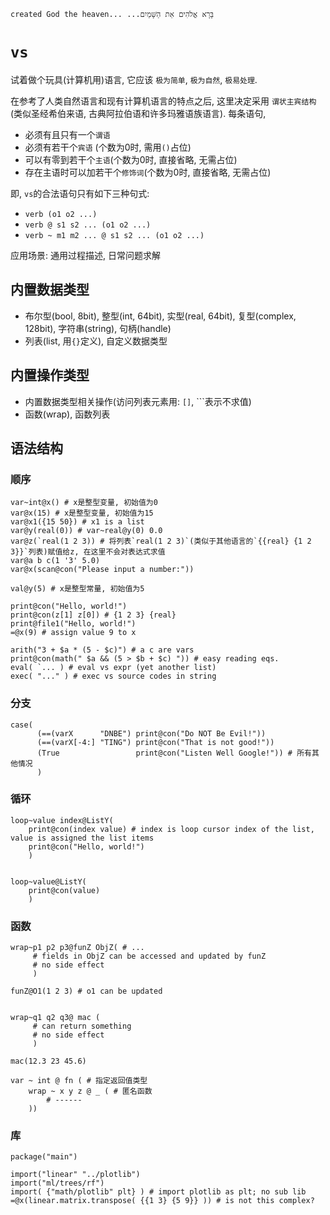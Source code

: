 ```created God the heaven... ...בָּרָא אֱלֹהִים אֵת הַשָּׁמַיִם```

# `vs`
试着做个玩具(计算机用)语言, 它应该 `极为简单`, `极为自然`, `极易处理`.

在参考了人类自然语言和现有计算机语言的特点之后, 这里决定采用 `谓状主宾结构`(类似圣经希伯来语, 古典阿拉伯语和许多玛雅语族语言).
每条语句, 
- 必须有且只有一个`谓语`
- 必须有若干个`宾语` (个数为0时, 需用`()`占位)
- 可以有零到若干个`主语`(个数为0时, 直接省略, 无需占位)
- 存在主语时可以加若干个`修饰词`(个数为0时, 直接省略, 无需占位)

即, `vs`的合法语句只有如下三种句式:
- `verb (o1 o2 ...)`
- `verb @ s1 s2 ... (o1 o2 ...)`
- `verb ~ m1 m2 ... @ s1 s2 ... (o1 o2 ...)`

应用场景: 通用过程描述, 日常问题求解

## 内置数据类型
- 布尔型(bool, 8bit), 整型(int, 64bit), 实型(real, 64bit), 复型(complex, 128bit), 字符串(string), 句柄(handle)
- 列表(list, 用`{}`定义), 自定义数据类型

## 内置操作类型
- 内置数据类型相关操作(访问列表元素用: `[]`, `\``表示不求值)
- 函数(wrap), 函数列表

## 语法结构
### 顺序
```
var~int@x() # x是整型变量, 初始值为0
var@x(15) # x是整型变量, 初始值为15
var@x1({15 50}) # x1 is a list
var@y(real(0)) # var~real@y(0) 0.0 
var@z(`real(1 2 3)) # 将列表`real(1 2 3)`(类似于其他语言的`{{real} {1 2 3}}`列表)赋值给z, 在这里不会对表达式求值
var@a b c(1 '3' 5.0)
var@x(scan@con("Please input a number:"))

val@y(5) # x是整型常量, 初始值为5

print@con("Hello, world!")
print@con(z[1] z[0]) # {1 2 3} {real}
print@file1("Hello, world!")
=@x(9) # assign value 9 to x

arith("3 + $a * (5 - $c)") # a c are vars
print@con(math(" $a && (5 > $b + $c) ")) # easy reading eqs.
eval( `... ) # eval vs expr (yet another list)
exec( "..." ) # exec vs source codes in string
```

### 分支
```
case(
      (==(varX      "DNBE") print@con("Do NOT Be Evil!"))
      (==(varX[-4:] "TING") print@con("That is not good!"))
      (True                 print@con("Listen Well Google!")) # 所有其他情况
      )
```

### 循环
```
loop~value index@ListY(
    print@con(index value) # index is loop cursor index of the list, value is assigned the list items
    print@con("Hello, world!")
    )


loop~value@ListY(
    print@con(value)
    )
```

### 函数
```
wrap~p1 p2 p3@funZ ObjZ( # ...
     # fields in ObjZ can be accessed and updated by funZ
     # no side effect
     )

funZ@O1(1 2 3) # o1 can be updated


wrap~q1 q2 q3@ mac (
     # can return something
     # no side effect
     )

mac(12.3 23 45.6)

var ~ int @ fn ( # 指定返回值类型
    wrap ~ x y z @ _ ( # 匿名函数
        # ------
    ))
```

### 库
```
package("main")

import("linear" "../plotlib")
import("ml/trees/rf")
import( {"math/plotlib" plt} ) # import plotlib as plt; no sub lib
=@x(linear.matrix.transpose( {{1 3} {5 9}} )) # is not this complex?
```